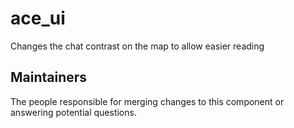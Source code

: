 ace_ui
=======

Changes the chat contrast on the map to allow easier reading

## Maintainers

The people responsible for merging changes to this component or answering potential questions.

